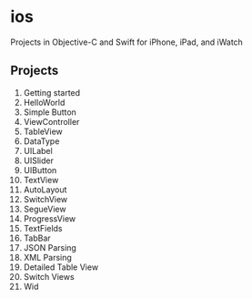 # ios
Projects in Objective-C and Swift for iPhone, iPad, and iWatch
## Projects
1. Getting started
2. HelloWorld
3. Simple Button
4. ViewController
5. TableView
6. DataType
7. UILabel
8. UISlider
9. UIButton
10. TextView
11. AutoLayout
12. SwitchView
13. SegueView
14. ProgressView
15. TextFields
16. TabBar
17. JSON Parsing
18. XML Parsing
19. Detailed Table View
20. Switch Views
21. Wid
